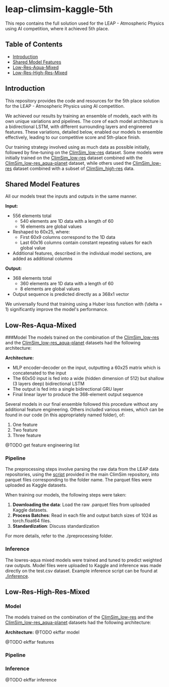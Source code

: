 # leap-climsim-kaggle-5th

This repo contains the full solution used for the LEAP - Atmospheric Physics using AI competition, where it achieved 5th place.

## Table of Contents
- [Introduction](#introduction)
- [Shared Model Features](#sharedmodelfeatures)
- [Low-Res-Aqua-Mixed](#Low-Res-Aqua-Mixed)
- [Low-Res-High-Res-Mixed](#Low-Res-High-Res-Mixed)

## Introduction
This repository provides the code and resources for the 5th place solution for the LEAP - Atmospheric Physics using AI competition.

We achieved our results by training an ensemble of models, each with its own unique variations and pipelines. The core of each model architecture is a bidirectional LSTM, with different surrounding layers and engineered features. These variations, detailed below, enabled our models to ensemble effectively, leading to our competitive score and 5th-place finish.

Our training strategy involved using as much data as possible initially, followed by fine-tuning on the [ClimSim_low-res](https://huggingface.co/datasets/LEAP/ClimSim_low-res) dataset. Some models were initially trained on the [ClimSim_low-res](https://huggingface.co/datasets/LEAP/ClimSim_low-res) dataset combined with the [ClimSim_low-res_aqua-planet](https://huggingface.co/datasets/LEAP/ClimSim_low-res_aqua-planet) dataset, while others used the [ClimSim_low-res](https://huggingface.co/datasets/LEAP/ClimSim_low-res) dataset combined with a subset of [ClimSim_high-res](https://huggingface.co/datasets/LEAP/ClimSim_high-res) data.

## Shared Model Features

All our models treat the inputs and outputs in the same manner.

**Input:**
- 556 elements total
  - 540 elements are 1D data with a length of 60
  - 16 elements are global values
- Reshaped to 60x25, where:
  - First 60x9 columns correspond to the 1D data
  - Last 60x16 columns contain constant repeating values for each global value
- Additional features, described in the individual model sections, are added as additional columns

**Output:**  
- 368 elements total
  - 360 elements are 1D data with a length of 60
  - 8 elements are global values
- Output sequence is predicted directly as a 368x1 vector

We universally found that training using a Huber loss function with \(\delta = 1\) significantly improve the model's performance.

## Low-Res-Aqua-Mixed

###Model 
The models trained on the combination of the [ClimSim_low-res](https://huggingface.co/datasets/LEAP/ClimSim_low-res) and the [ClimSim_low-res_aqua-planet](https://huggingface.co/datasets/LEAP/ClimSim_low-res_aqua-planet) datasets had the following architecture:

**Architecture:**
- MLP encoder-decoder on the input, outputting a 60x25 matrix which is concatenated to the input
- The 60x50 input is fed into a wide (hidden dimension of 512) but shallow (3 layers deep) bidirectional LSTM 
- The output is fed into a single bidirectional GRU layer
- Final linear layer to produce the 368-element output sequence

Several models in our final ensemble followed this procedure without any additional feature engineering. Others included various mixes, which can be found in our code (in this appropriately named folder), of:
1. One feature
2. Two feature
3. Three feature

@TODO get feature engineering list

### Pipeline

The preprocessing steps involve parsing the raw data from the LEAP data repositories, using the [script](https://github.com/leap-stc/ClimSim/blob/main/for_kaggle_users.py) provided in the main ClimSim repository, into parquet files corresponding to the folder name. The parquet files were uploaded as Kaggle datasets. 

When training our models, the following steps were taken: 
1. **Downloading the data**: Load the raw .parquet files from uploaded Kaggle datasets.
2. **Process Batches**: Read in each file and output batch sizes of 1024 as torch.float64 files. 
3. **Standardization**: Discuss standardization

For more details, refer to the ./preprocessing folder.

### Inference

The lowres-aqua mixed models were trained and tuned to predict weighted raw outputs. Model files were uploaded to Kaggle and inference was made directly on the test.csv dataset. Example inference script can be found at [./inference](./inference).

## Low-Res-High-Res-Mixed

### Model
The models trained on the combination of the [ClimSim_low-res](https://huggingface.co/datasets/LEAP/ClimSim_low-res) and the [ClimSim_low-res_aqua-planet](https://huggingface.co/datasets/LEAP/ClimSim_low-res_aqua-planet) datasets had the following architecture:

**Architecture:**
@TODO ekffar model

@TODO ekffar features

### Pipeline

### Inference

@TODO ekffar inference
